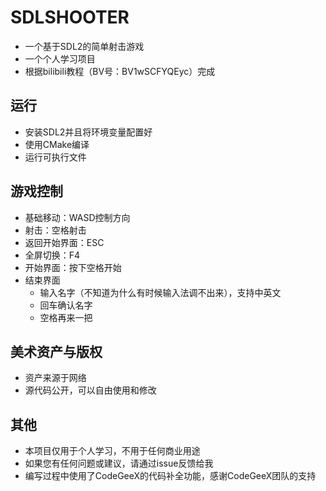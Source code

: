 # SDLSHOOTER

- 一个基于SDL2的简单射击游戏
- 一个个人学习项目
- 根据bilibili教程（BV号：BV1wSCFYQEyc）完成

## 运行

- 安装SDL2并且将环境变量配置好
- 使用CMake编译
- 运行可执行文件

## 游戏控制

- 基础移动：WASD控制方向
- 射击：空格射击
- 返回开始界面：ESC
- 全屏切换：F4
- 开始界面：按下空格开始
- 结束界面
	- 输入名字（不知道为什么有时候输入法调不出来），支持中英文
	- 回车确认名字
	- 空格再来一把

## 美术资产与版权

- 资产来源于网络
- 源代码公开，可以自由使用和修改

## 其他

- 本项目仅用于个人学习，不用于任何商业用途
- 如果您有任何问题或建议，请通过issue反馈给我
- 编写过程中使用了CodeGeeX的代码补全功能，感谢CodeGeeX团队的支持
